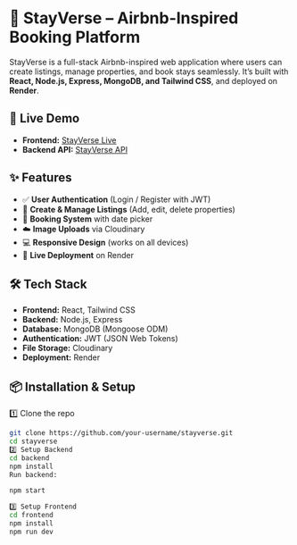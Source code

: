 # 🏡 StayVerse – Airbnb-Inspired Booking Platform

StayVerse is a full-stack Airbnb-inspired web application where users can create listings, manage properties, and book stays seamlessly. It’s built with **React, Node.js, Express, MongoDB, and Tailwind CSS**, and deployed on **Render**.  


## 🚀 Live Demo
- **Frontend:** [StayVerse Live](https://stayverse-r20i.onrender.com)  
- **Backend API:** [StayVerse API](https://stayverse-g6w4.onrender.com)  



## ✨ Features
- ✅ **User Authentication** (Login / Register with JWT)  
- 🏡 **Create & Manage Listings** (Add, edit, delete properties)  
- 📅 **Booking System** with date picker  
- ☁️ **Image Uploads** via Cloudinary  
- 💻 **Responsive Design** (works on all devices)  
- 🚀 **Live Deployment** on Render  



## 🛠️ Tech Stack
- **Frontend:** React, Tailwind CSS  
- **Backend:** Node.js, Express  
- **Database:** MongoDB (Mongoose ODM)  
- **Authentication:** JWT (JSON Web Tokens)  
- **File Storage:** Cloudinary  
- **Deployment:** Render  


## 📦 Installation & Setup

1️⃣ Clone the repo
```bash
git clone https://github.com/your-username/stayverse.git
cd stayverse
2️⃣ Setup Backend
cd backend
npm install
Run backend:

npm start

3️⃣ Setup Frontend
cd frontend
npm install
npm run dev
